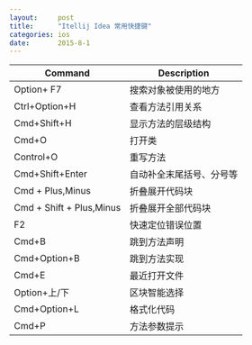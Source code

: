 ```yaml
---
layout:     post
title:      "Itellij Idea 常用快捷键"
categories: ios
date:       2015-8-1
---
```


| Command | Description |
| --- |  ---  |
| Option+ F7 | 搜索对象被使用的地方 |
| Ctrl+Option+H | 查看方法引用关系 |
| Cmd+Shift+H | 显示方法的层级结构 |
| Cmd+O | 打开类 |
| Control+O | 重写方法 |
| Cmd+Shift+Enter | 自动补全末尾括号、分号等 |
| Cmd + Plus,Minus | 折叠展开代码块 |
| Cmd + Shift + Plus,Minus | 折叠展开全部代码块 |
| F2 | 快速定位错误位置 |
| Cmd+B | 跳到方法声明 |
| Cmd+Option+B | 跳到方法实现 |
| Cmd+E | 最近打开文件 |
| Option+上/下 | 区块智能选择 |
| Cmd+Option+L |  格式化代码 |
| Cmd+P | 方法参数提示 |
